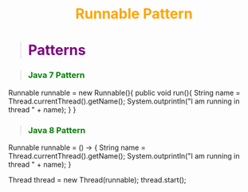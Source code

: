 # <center><b><span style="color:orange">Runnable Pattern</span></b></center>

> # <b><span style="color:purple">Patterns</span></b>

> ### <b><span style="color:green">Java 7 Pattern</span></b>
Runnable runnable = new Runnable(){
    public void run(){
        String name = Thread.currentThread().getName();
        System.outprintln("I am running in thread " + name);
    }
}

> ### <b><span style="color:green">Java 8 Pattern</span></b>

Runnable runnable = () -> {
    String name = Thread.currentThread().getName();
    System.outprintln("I am running in thread " + name);
}

Thread thread = new Thread(runnable);
thread.start();


